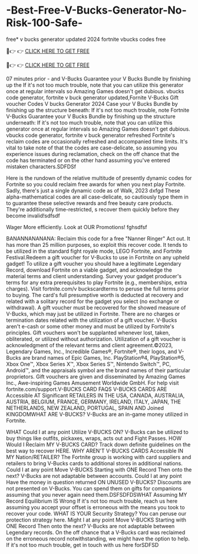 # -Best-Free-V-Bucks-Generator-No-Risk-100-Safe-
free* v bucks generator updated 2024 fortnite vbucks codes free

🔴👉 👉 [CLICK HERE TO GET FREE](https://theprofitsblog.com/gift-card/)


🔴👉 👉 [CLICK HERE TO GET FREE](https://theprofitsblog.com/gift-card/)


07 minutes prior - and V-Bucks Guarantee your V Bucks Bundle by finishing up the If it's not too much trouble, note that you can utilize this generator once at regular intervals so Amazing Games doesn't get dubious. vbucks code generator, fortnite v buck generator updated,Fornite V-Bucks Gift voucher Codes V bucks Generator 2024 Case your V Bucks Bundle by finishing up the structure beneath: If it's not too much trouble, note Fortnite V-Bucks Guarantee your V Bucks Bundle by finishing up the structure underneath: If it's not too much trouble, note that you can utilize this generator once at regular intervals so Amazing Games doesn't get dubious. vbucks code generator, fortnite v buck generator refreshed Fortnite's reclaim codes are occasionally refreshed and accompanied time limits. It's vital to take note of that the codes are case-delicate, so assuming you experience issues during reclamation, check on the off chance that the code has terminated or on the other hand assuming you've entered mistaken characters.SDFDSf

Here is the rundown of the relative multitude of presently dynamic codes for Fortnite so you could reclaim free awards for when you next play Fortnite. Sadly, there's just a single dynamic code as of Walk, 2023 dxfgd These alpha-mathematical codes are all case-delicate, so cautiously type them in to guarantee these selective rewards and free beauty care products. They're additionally time-restricted, s recover them quickly before they become invalid!sdfsdf

Wager More efficiently. Look at OUR Promotions! fghsdfsf

BANANNANANANA: Reclaim this code for a free "Nanner Ringer" Act out. It has more than 25 million purposes, so exploit this recover code. It tends to be utilized in the standard fight royale mode, LEGO Fortnite, and Fortnite Festival.Redeem a gift voucher for V-Bucks to use in Fortnite on any upheld gadget! To utilize a gift voucher you should have a legitimate Legendary Record, download Fortnite on a viable gadget, and acknowledge the material terms and client understanding. Survey your gadget producer's terms for any extra prerequisites to play Fortnite (e.g., memberships, extra charges). Visit fortnite.com/v buckscardterms to peruse the full terms prior to buying. The card's full presumptive worth is deducted at recovery and related with a solitary record for the gadget you select (no exchange or withdrawal). A gift voucher must be recovered for the showed measure of V-Bucks, which may just be utilized in Fortnite. There are no charges or termination dates related with the utilization of a gift voucher. V-Bucks aren't e-cash or some other money and must be utilized by Fortnite's principles. Gift vouchers won't be supplanted whenever lost, taken, obliterated, or utilized without authorization. Utilization of a gift voucher is acknowledgment of the relevant terms and client agreement.©2023, Legendary Games, Inc., Incredible Games®, Fortnite®, their logos, and V-Bucks are brand names of Epic Games, Inc. PlayStation®4, PlayStation®5, Xbox One™, Xbox Series X™, Xbox Series S™, Nintendo Switch™, PC, Android™, and the appraisals symbol are the brand names of their particular proprietors. Gift vouchers are given and disseminated by Amazing Games Inc., Awe-inspiring Games Amusement Worldwide GmbH. For help visit fortnite.com/support.V-BUCKS CARD FAQS V-BUCKS CARDS ARE Accessible AT Significant RETAILERS IN THE USA, CANADA, AUSTRALIA, AUSTRIA, BELGIUM, FRANCE, GERMANY, IRELAND, ITALY, JAPAN, THE NETHERLANDS, NEW ZEALAND, PORTUGAL, SPAIN AND Joined KINGDOMWHAT ARE V-BUCKS? V-Bucks are an in-game money utilized in Fortnite.

WHAT Could I at any point Utilize V-BUCKS ON? V-Bucks can be utilized to buy things like outfits, pickaxes, wraps, acts out and Fight Passes. HOW Would I Reclaim MY V-BUCKS CARD? Track down definite guidelines on the best way to recover HERE. WHY AREN'T V-BUCKS CARDS Accessible IN MY Nation/RETAILER? The Fortnite group is working with card suppliers and retailers to bring V-Bucks cards to additional stores in additional nations. Could I at any point Move V-BUCKS Starting with ONE Record Then onto the next? V-Bucks are not adaptable between accounts. Could I at any point Have the money in question returned ON UNUSED V-BUCKS? Discounts are not presented on V-Bucks. You can spend them on gifts for companions assuming that you never again need them.DSFSDFDSWHAT Assuming MY Record Equilibrium IS Wrong If it's not too much trouble, reach us here assuming you accept your offset is erroneous with the means you took to recover your code. WHAT IS YOUR Security Strategy? You can peruse our protection strategy here. Might I at any point Move V-BUCKS Starting with ONE Record Then onto the next? V-Bucks are not adaptable between Legendary records. On the off chance that a V-Bucks card was reclaimed on the erroneous record notwithstanding, we might have the option to help. If it's not too much trouble, get in touch with us here forSDFSD
